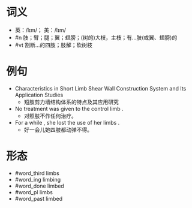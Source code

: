 # 词义
- 英：/lɪm/； 美：/lɪm/
- #n 肢；臂；腿；翼；翅膀；(树的)大枝，主枝；有…肢(或翼、翅膀)的
- #vt 割断…的四肢；肢解；砍树枝
# 例句
- Characteristics in Short Limb Shear Wall Construction System and Its Application Studies
	- 短肢剪力墙结构体系的特点及其应用研究
- No treatment was given to the control limb .
	- 对照肢不作任何治疗。
- For a while , she lost the use of her limbs .
	- 好一会儿她四肢都动弹不得。
# 形态
- #word_third limbs
- #word_ing limbing
- #word_done limbed
- #word_pl limbs
- #word_past limbed
